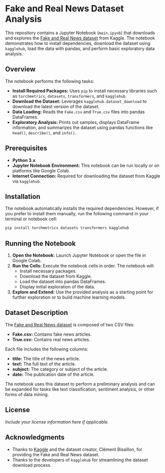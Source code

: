 # Fake and Real News Dataset Analysis

This repository contains a Jupyter Notebook (`main.ipynb`) that downloads and explores the [Fake and Real News dataset](https://www.kaggle.com/clmentbisaillon/fake-and-real-news-dataset) from Kaggle. The notebook demonstrates how to install dependencies, download the dataset using `kagglehub`, load the data with pandas, and perform basic exploratory data analysis.

## Overview

The notebook performs the following tasks:
- **Install Required Packages:** Uses `pip` to install necessary libraries such as `torchmetrics`, `datasets`, `transformers`, and `kagglehub`.
- **Download the Dataset:** Leverages `kagglehub.dataset_download` to download the latest version of the dataset.
- **Data Loading:** Reads the `Fake.csv` and `True.csv` files into pandas DataFrames.
- **Exploratory Analysis:** Prints out samples, displays DataFrame information, and summarizes the dataset using pandas functions like `head()`, `describe()`, and `info()`.

## Prerequisites

- **Python 3.x**
- **Jupyter Notebook Environment:** This notebook can be run locally or on platforms like Google Colab.
- **Internet Connection:** Required for downloading the dataset from Kaggle via `kagglehub`.

## Installation

The notebook automatically installs the required dependencies. However, if you prefer to install them manually, run the following command in your terminal or notebook cell:

```bash
pip install torchmetrics datasets transformers kagglehub
```

## Running the Notebook

1. **Open the Notebook:** Launch Jupyter Notebook or open the file in Google Colab.
2. **Run the Cells:** Execute the notebook cells in order. The notebook will:
   - Install necessary packages.
   - Download the dataset from Kaggle.
   - Load the dataset into pandas DataFrames.
   - Display initial exploration of the data.
3. **Explore and Extend:** Use the provided analysis as a starting point for further exploration or to build machine learning models.

## Dataset Description

The [Fake and Real News dataset](https://www.kaggle.com/clmentbisaillon/fake-and-real-news-dataset) is composed of two CSV files:

- **Fake.csv:** Contains fake news articles.
- **True.csv:** Contains real news articles.

Each file includes the following columns:
- **title:** The title of the news article.
- **text:** The full text of the article.
- **subject:** The category or subject of the article.
- **date:** The publication date of the article.

The notebook uses this dataset to perform a preliminary analysis and can be expanded for tasks like text classification, sentiment analysis, or other forms of data mining.

## License

*Include your license information here if applicable.*

## Acknowledgments

- Thanks to [Kaggle](https://www.kaggle.com/) and the dataset creator, Clément Bisaillon, for providing the Fake and Real News dataset.
- Thanks to the developers of `kagglehub` for streamlining the dataset download process.
